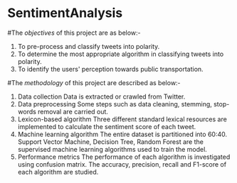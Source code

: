 # SentimentAnalysis

#The $objectives$ of this project are as below:-
1. To pre-process and classify tweets into polarity.
2. To determine the most appropriate algorithm in classifying tweets into polarity.
3. To identify the users' perception towards public transportation.

#The $methodology$ of this project are described as below:-
1. Data collection
Data is extracted or crawled from Twitter.
2. Data preprocessing
Some steps such as data cleaning, stemming, stop-words removal are carried out.
3. Lexicon-based algorithm
Three different standard lexical resources are implemented to calculate the sentiment score of each tweet.
4. Machine learning algorithm
The entire dataset is partitioned into 60:40. Support Vector Machine, Decision Tree, Random Forest are the supervised machine learning algorithms used to train the model.
5. Performance metrics
The performance of each algorithm is investigated using confusion matrix. The accuracy, precision, recall and F1-score of each algorithm are studied.
